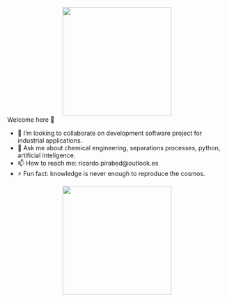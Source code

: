 <div id="header" align="center">
  <img src="https://media.giphy.com/media/qgQUggAC3Pfv687qPC/giphy.gif" width="250"/>
</div>
<div id="paragraph" align="left">
Welcome here 👋
<ul>
  <li>👯 I’m looking to collaborate on development software project for industrial applications.</li>
  <li>💬 Ask me about chemical engineering, separations processes, python, artificial inteligence. </li>
  <li>📫 How to reach me: ricardo.pirabed@outlook.es</li>
  <li>⚡ Fun fact: knowledge is never enough to reproduce the cosmos.</li>
  </ul>
</div>

<div id="header" align="center">
  <img src="https://media.giphy.com/media/sHcdLygG4AZpu/giphy.gif" width="250"/>
</div>
